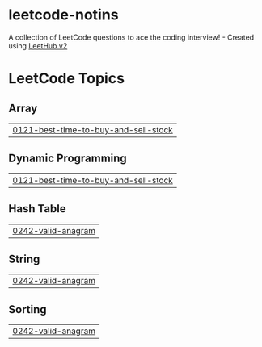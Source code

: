 # leetcode-notins
A collection of LeetCode questions to ace the coding interview! - Created using [LeetHub v2](https://github.com/arunbhardwaj/LeetHub-2.0)

<!---LeetCode Topics Start-->
# LeetCode Topics
## Array
|  |
| ------- |
| [0121-best-time-to-buy-and-sell-stock](https://github.com/NitinSomisetty/leetcode-notins/tree/master/0121-best-time-to-buy-and-sell-stock) |
## Dynamic Programming
|  |
| ------- |
| [0121-best-time-to-buy-and-sell-stock](https://github.com/NitinSomisetty/leetcode-notins/tree/master/0121-best-time-to-buy-and-sell-stock) |
## Hash Table
|  |
| ------- |
| [0242-valid-anagram](https://github.com/NitinSomisetty/leetcode-notins/tree/master/0242-valid-anagram) |
## String
|  |
| ------- |
| [0242-valid-anagram](https://github.com/NitinSomisetty/leetcode-notins/tree/master/0242-valid-anagram) |
## Sorting
|  |
| ------- |
| [0242-valid-anagram](https://github.com/NitinSomisetty/leetcode-notins/tree/master/0242-valid-anagram) |
<!---LeetCode Topics End-->